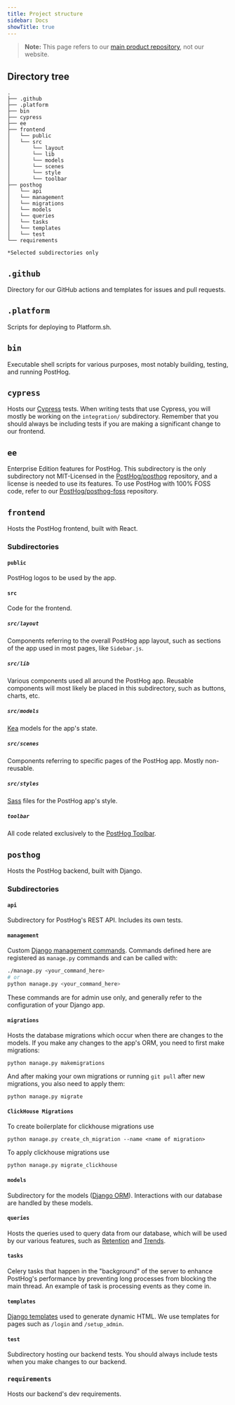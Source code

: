 ```yaml
---
title: Project structure
sidebar: Docs
showTitle: true
---
```


> **Note:** This page refers to our [main product repository](https://github.com/PostHog/posthog), not our website. 

## Directory tree 

```
.
├── .github
├── .platform
├── bin
├── cypress
├── ee  
├── frontend
│   └── public
│   └── src
│       └── layout
│       └── lib
│       └── models
│       └── scenes
│       └── style
│       └── toolbar
├── posthog
│   └── api
│   └── management
│   └── migrations
│   └── models
│   └── queries
│   └── tasks
│   └── templates
│   └── test
└── requirements

*Selected subdirectories only

```

## `.github`

Directory for our GitHub actions and templates for issues and pull requests.

## `.platform`

Scripts for deploying to Platform.sh.

## `bin`

Executable shell scripts for various purposes, most notably building, testing, and running PostHog.

## `cypress`

Hosts our [Cypress](https://www.cypress.io/) tests. When writing tests that use Cypress, you will mostly be working on the `integration/` subdirectory. Remember that you should always be including tests if you are making a significant change to our frontend.

## `ee`

Enterprise Edition features for PostHog. This subdirectory is the only subdirectory not MIT-Licensed in the [PostHog/posthog](https://github.com/PostHog/posthog) repository, and a license is needed to use its features. To use PostHog with 100% FOSS code, refer to our [PostHog/posthog-foss](https://github.com/PostHog/posthog-foss) repository.

## `frontend`

Hosts the PostHog frontend, built with React.

### Subdirectories

#### `public`

PostHog logos to be used by the app.

#### `src`

Code for the frontend.

##### `src/layout`

Components referring to the overall PostHog app layout, such as sections of the app used in most pages, like `Sidebar.js`.

##### `src/lib`

Various components used all around the PostHog app. Reusable components will most likely be placed in this subdirectory, such as buttons, charts, etc.

##### `src/models`

[Kea](https://github.com/keajs/kea) models for the app's state. 

##### `src/scenes`

Components referring to specific pages of the PostHog app. Mostly non-reusable. 

##### `src/styles`

[Sass](https://sass-lang.com/) files for the PostHog app's style.

##### `toolbar`

All code related exclusively to the [PostHog Toolbar](/docs/user-guides/toolbar).

## `posthog`

Hosts the PostHog backend, built with Django.

### Subdirectories

#### `api`

Subdirectory for PostHog's REST API. Includes its own tests.

#### `management`

Custom [Django management commands](https://docs.djangoproject.com/en/3.1/howto/custom-management-commands/). Commands defined here are registered as `manage.py` commands and can be called with:

```bash
./manage.py <your_command_here>
# or
python manage.py <your_command_here>
```

These commands are for admin use only, and generally refer to the configuration of your Django app.

#### `migrations`

Hosts the database migrations which occur when there are changes to the models. If you make any changes to the app's ORM, you need to first make migrations: 
```
python manage.py makemigrations
```

And after making your own migrations or running `git pull` after new migrations, you also need to apply them:
```
python manage.py migrate
```

#### `ClickHouse Migrations`

To create boilerplate for clickhouse migrations use 
```
python manage.py create_ch_migration --name <name of migration>
```

To apply clickhouse migrations use
```
python manage.py migrate_clickhouse
```

#### `models`

Subdirectory for the models ([Django ORM](https://docs.djangoproject.com/en/3.1/topics/db/models/)). Interactions with our database are handled by these models. 

#### `queries`

Hosts the queries used to query data from our database, which will be used by our various features, such as [Retention](/docs/user-guides/retention) and [Trends](/docs/user-guides/trends). 

#### `tasks`

Celery tasks that happen in the "background" of the server to enhance PostHog's performance by preventing long processes from  blocking the main thread. An example of task is processing events as they come in. 

#### `templates`

[Django templates](https://docs.djangoproject.com/en/3.1/topics/templates/) used to generate dynamic HTML. We use templates for pages such as `/login` and `/setup_admin`. 

#### `test`

Subdirectory hosting our backend tests. You should always include tests when you make changes to our backend. 

### `requirements`

Hosts our backend's dev requirements. 
